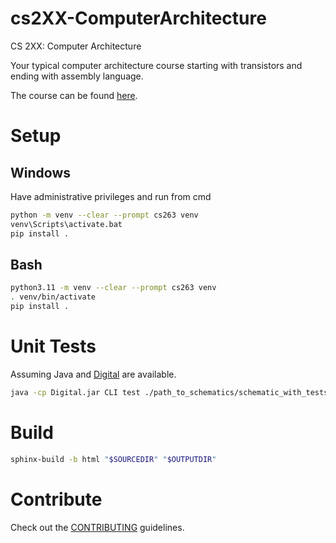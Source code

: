 # cs2XX-ComputerArchitecture

CS 2XX: Computer Architecture

Your typical computer architecture course starting with transistors and ending with assembly language.

The course can be found [here](http://modsurski.com/csci263).



# Setup

## Windows

Have administrative privileges and run from cmd

```sh
python -m venv --clear --prompt cs263 venv
venv\Scripts\activate.bat
pip install .
```


## Bash

```sh
python3.11 -m venv --clear --prompt cs263 venv
. venv/bin/activate
pip install .
```



# Unit Tests

Assuming Java and [Digital](https://github.com/hneemann/Digital) are available.

```sh
java -cp Digital.jar CLI test ./path_to_schematics/schematic_with_tests.dig
```



# Build

```sh
sphinx-build -b html "$SOURCEDIR" "$OUTPUTDIR"
```

# Contribute

Check out the [CONTRIBUTING](CONTRIBUTING.md) guidelines.
